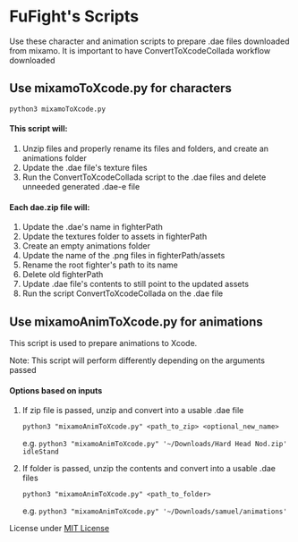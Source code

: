 # FuFight's Scripts
Use these character and animation scripts to prepare .dae files downloaded from mixamo. It is important to have ConvertToXcodeCollada workflow downloaded

## Use mixamoToXcode.py for characters
`python3 mixamoToXcode.py`

#### This script will:
1. Unzip files and properly rename its files and folders, and create an animations folder
2. Update the .dae file's texture files
3. Run the ConvertToXcodeCollada script to the .dae files and delete unneeded generated .dae-e file

#### Each dae.zip file will: 
1. Update the .dae's name in fighterPath
2. Update the textures folder to assets in fighterPath
3. Create an empty animations folder
4. Update the name of the .png files in fighterPath/assets
5. Rename the root fighter's path to its name
6. Delete old fighterPath
7. Update .dae file's contents to still point to the updated assets
8. Run the script ConvertToXcodeCollada on the .dae file

## Use mixamoAnimToXcode.py for animations
This script is used to prepare animations to Xcode.
 
Note: This script will perform differently depending on the arguments passed

#### Options based on inputs
1. If zip file is passed, unzip and convert into a usable .dae file

    `python3 "mixamoAnimToXcode.py" <path_to_zip> <optional_new_name>`
    
    e.g. `python3 "mixamoAnimToXcode.py" '~/Downloads/Hard Head Nod.zip' idleStand`

2. If folder is passed, unzip the contents and convert into a usable .dae files

    `python3 "mixamoAnimToXcode.py" <path_to_folder>`
    
    e.g. `python3 "mixamoAnimToXcode.py" '~/Downloads/samuel/animations'`

License under [MIT License](https://github.com/SamuelFolledo/FuFight/blob/master/LICENSE)

